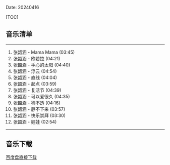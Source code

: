 Date: 20240416


[TOC]


## 音乐清单


------------------------------------------------------------------------

1.  张韶涵 - Mama Mama (03:45)
2.  张韶涵 - 欧若拉 (04:21)
3.  张韶涵 - 手心的太阳 (04:40)
4.  张韶涵 - 浮云 (04:54)
5.  张韶涵 - 直线 (04:04)
6.  张韶涵 - 起点 (03:59)
7.  张韶涵 - 复活节 (04:39)
8.  张韶涵 - 可以爱很久 (04:35)
9.  张韶涵 - 猜不透 (04:16)
10. 张韶涵 - 静不下来 (03:57)
11. 张韶涵 - 快乐崇拜 (03:30)
12. 张韶涵 - 娃娃 (02:54)

------------------------------------------------------------------------


## 音乐下载


<a class="btn btn-primary" target="_blank"
    href="https://pan.baidu.com/s/1TrIolfuzmITQvBd2u3Vqeg?pwd=iv5a"><span
        class="glyphicon glyphicon-download-alt" aria-hidden="true"></span>
    百度盘直接下载
</a>

